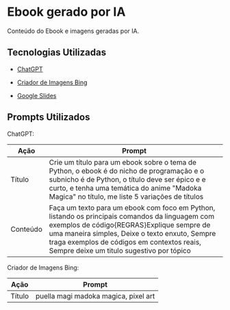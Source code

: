 # Ebook gerado por IA
Conteúdo do Ebook e imagens geradas por IA.

## Tecnologias Utilizadas
- [ChatGPT](https://chatgpt.com/)

- [Criador de Imagens Bing](https://www.bing.com/images/create?)

- [Google Slides](https://www.google.com/intl/pt-BR/slides/about/)

## Prompts Utilizados
ChatGPT:

| Ação  | Prompt |
| ------------- | ------------- |
| Título  | Crie um título para um ebook sobre o tema de Python, o ebook é do nicho de programação e o subnicho é de Python, o título deve ser épico e e curto, e tenha uma temática do anime "Madoka Magica" no título, me liste 5 variações de títulos |
| Conteúdo  | Faça um texto para um ebook com foco em Python, listando os principais comandos da linguagem com exemplos de código{REGRAS}Explique sempre de uma maneira simples, Deixe o texto enxuto, Sempre traga exemplos de códigos em contextos reais, Sempre deixe um titulo sugestivo por tópico |

Criador de Imagens Bing:

| Ação  | Prompt |
| ------------- | ------------- |
| Título  | puella magi madoka magica, pixel art |
